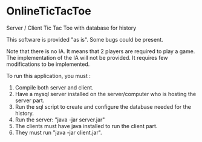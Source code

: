 OnlineTicTacToe
===============

Server / Client Tic Tac Toe with database for history

This software is provided "as is". Some bugs could be present.

Note that there is no IA. It means that 2 players are required to play a
game.
The implementation of the IA will not be provided. It requires few
modifications to be implemented. 

To run this application, you must :

1. Compile both server and client.
2. Have a mysql server installed on the server/computer who is hosting
the server part.
3. Run the sql script to create and configure the database needed for
the history.
4. Run the server: "java -jar server.jar"
5. The clients must have java installed to run the client part.
6. They must run "java -jar client.jar".



